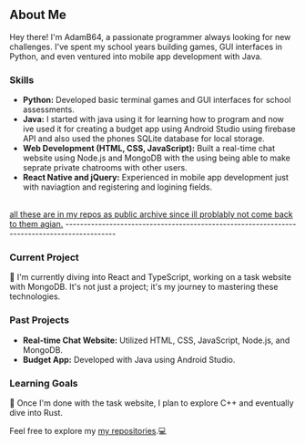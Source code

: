## About Me

Hey there! I'm AdamB64, a passionate programmer always looking for new challenges. I've spent my school years building games, GUI interfaces in Python, and even ventured into mobile app development with Java.

### Skills

- **Python:** Developed basic terminal games and GUI interfaces for school assessments.
- **Java:** I started with java using it for learning how to program and now ive used it for creating a budget app using Android Studio using firebase API and also used the phones SQLite database for local storage.
- **Web Development (HTML, CSS, JavaScript):** Built a real-time chat website using Node.js and MongoDB with the using being able to make seprate private chatrooms with other users.
- **React Native and jQuery:** Experienced in mobile app development just with naviagtion and registering and logining fields.<br>
<br>
<ins>all these are in my repos as public archive since ill problably not come back to them agian.</ins>
--------------------------------------------------------------------------------------------

### Current Project

🌱 I'm currently diving into React and TypeScript, working on a task website with MongoDB. It's not just a project; it's my journey to mastering these technologies.

### Past Projects

- **Real-time Chat Website:** Utilized HTML, CSS, JavaScript, Node.js, and MongoDB.
- **Budget App:** Developed with Java using Android Studio.

### Learning Goals

🔭 Once I'm done with the task website, I plan to explore C++ and eventually dive into Rust.

Feel free to explore my [my repositories](https://github.com/AdamB64?tab=repositories).💻
